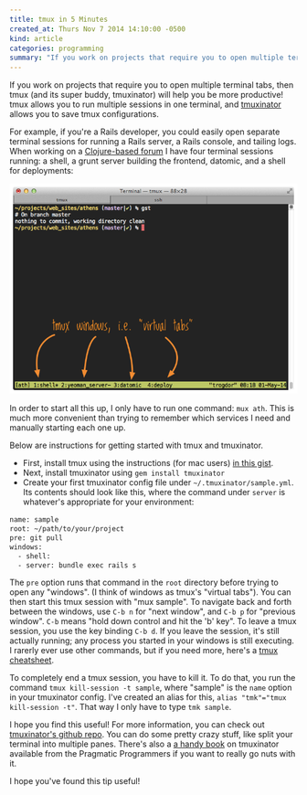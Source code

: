 ```yaml
---
title: tmux in 5 Minutes
created_at: Thurs Nov 7 2014 14:10:00 -0500
kind: article
categories: programming
summary: "If you work on projects that require you to open multiple terminal tabs, then tmux will help you be more productive! This brief guide will show you an easy way to get started."
---
```


If you work on projects that require you to open multiple terminal
tabs, then tmux (and its super buddy, tmuxinator) will help you be
more productive! tmux allows you to run multiple sessions in one
terminal, and [tmuxinator](https://github.com/tmuxinator/tmuxinator)
allows you to save tmux configurations.

For example, if you're a Rails developer, you could easily open
separate terminal sessions for running a Rails server, a Rails
console, and tailing logs. When working on a
[Clojure-based forum](/programming/building-a-forum-with-clojure-datomic-angular/)
I have four terminal sessions running: a shell, a grunt server
building the frontend, datomic, and a shell for deployments:

![tmuxinator.png](/assets/images/tmux/tmuxinator.png)

In order to start all this up, I only have to run one command: `mux
ath`. This is much more convenient than trying to remember which
services I need and manually starting each one up.

Below are instructions for getting started with tmux and tmuxinator.

* First, install tmux using the instructions (for mac users)
[in this gist](https://gist.github.com/simme/1297707).
* Next, install tmuxinator using `gem install tmuxinator`
* Create your first tmuxinator config file under
`~/.tmuxinator/sample.yml`. Its contents should look like this, where
the command under `server` is whatever's appropriate for your
environment:

```
name: sample
root: ~/path/to/your/project
pre: git pull
windows:
  - shell: 
  - server: bundle exec rails s
```

The `pre` option runs that command in the `root` directory before
trying to open any "windows". (I think of windows as tmux's "virtual
tabs"). You can then start this tmux session with "mux sample". To
navigate back and forth between the windows, use `C-b n` for "next
window", and `C-b p` for "previous window". `C-b` means "hold down
control and hit the 'b' key".  To leave a tmux session, you use the
key binding `C-b d`. If you leave the session, it's still actually
running; any process you started in your windows is still executing.
I rarerly ever use other commands, but if you need more, here's a
[tmux cheatsheet](http://cheat.errtheblog.com/s/tmux).


To completely end a tmux session, you have to kill it. To do that, you
run the command `tmux kill-session -t sample`, where "sample" is the
`name` option in your tmuxinator config. I've created an alias for
this, `alias "tmk"="tmux kill-session -t"`. That way I only have to
type `tmk sample`.

I hope you find this useful! For more information, you can check out
[tmuxinator's github repo](https://github.com/tmuxinator/tmuxinator). You
can do some pretty crazy stuff, like split your terminal into multiple
panes. There's also a [a handy book](http://www.amazon.com/gp/product/1934356964/ref=as_li_tl?ie=UTF8&camp=1789&creative=390957&creativeASIN=1934356964&linkCode=as2&tag=aflyingmachin-20&linkId=KX7OZEGOV4WX5K7W) on tmuxinator available from the Pragmatic Programmers if you want to really go nuts with it.

I hope you've found this tip useful!
